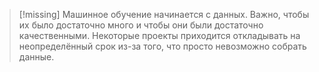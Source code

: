 
> [!missing] 
> Машинное обучение начинается с данных. Важно, чтобы их было достаточно много и чтобы они были достаточно качественными. Некоторые проекты приходится откладывать на неопределённый срок из-за того, что просто невозможно собрать данные.


